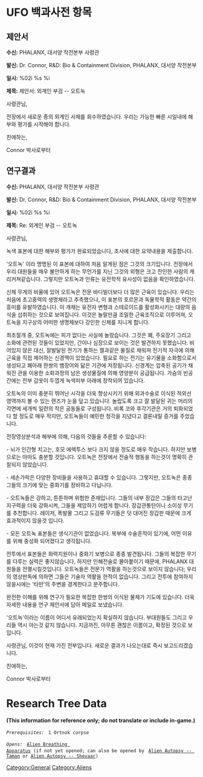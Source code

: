 # UFO 백과사전 항목

## 제안서

**수신:** PHALANX, 대서양 작전본부 사령관

**발신:** Dr. Connor, R&D: Bio & Containment Division, PHALANX, 대서양
작전본부

**일시:** %02i %s %i

**제목:** 제안서: 외계인 부검 -- 오트녹

사령관님,

전장에서 새로운 종의 외계인 사체를 회수하였습니다. 우리는 가능한 빠른
시일내에 해부와 평가를 시작해야 합니다.

친애하는,

Connor 박사로부터

## 연구결과

**수신:** PHALANX, 대서양 작전본부 사령관

**발신:** Dr. Connor, R&D: Bio & Containment Division, PHALANX, 대서양
작전본부

**일시:** %02i %s %i

**제목:** Re: 외계인 부검 -- 오트녹

사령관님,

녹색 표본에 대한 해부와 평가가 완료되었습니다, 조사에 대한 요약내용을
제출합니다.

'오트녹' 이라 명명된 이 표본에 대하여 처음 알게된 점은 그것의
크기입니다. 전장에서 우리 대원들을 매우 불안하게 하는 무언가를 지닌
그것의 외형은 크고 잔인한 사람의 캐리커쳐같습니다. 그렇지만 오트녹과
인류는 유전학적 유사성이 없음을 확인하였습니다.

신체 무게의 비율에 있어 오트녹은 전문 바디빌더보다 더 많은 근육이
있습니다. 우리는 처음에 초고중력의 생명체라고 추측했으나, 이 표본의
호르몬과 독물학적 활동은 약간의 흥미를 유발하였습니다. 이 개채는 유전자
변형과 스테로이드를 활성화시키는 대량의 음식을 섭취하는 것으로
보여집니다. 이것은 놀랄만큼 조밀한 근육조직으로 이루어져, 오트녹을
지구상의 어떠한 생명체보다 강인한 신체를 지니게 합니다.

최초절개 중, 오트녹에는 피가 없다는 사실에 놀랐습니다. 그것은 폐,
주요장기 그리고 소화에 관련된 것들이 있었지만, 간이나 심장으로 보이는
것은 발견하지 못했습니다. 비어있지 않은 대신, 잘발달된 전기가 통하는
젤과같은 물질로 채워져 전기적 자극에 의해 근육을 직접 제어하는 신경맥이
있었습니다. 필요로 하는 전기는 유기물을 소화함으로서 생성되고 폐아래
한쌍의 뱀장어와 닮은 기관에 저장됩니다. 신경계는 압축된 공기가 채워진
관을 이용한 소화과정의 남은 생성물질에 의해 영양분이 공급됩니다. 가슴의
빈공간에는 전부 갑옷이 두껍게 녹색피부 아래에 장착되어 있습니다.

오트녹의 이미 충분히 뛰어난 시각을 더욱 향상시키기 위해 외과수술로
이식된 적외선 영역까지 볼 수 있는 렌즈가 눈을 덮고 있습니다. 놀랍도록
크고 잘 발달된 귀는 머리의 각면에 세개씩 일련의 작은 공동들로
구성됩니다. 비록 코와 후각기관은 거의 퇴화되었다 할 정도로 매우 작지만,
오트녹들이 예민한 청각을 지녔다고 결론내릴 증거를 주었습니다.

전장영상분석과 해부에 의해, 다음의 것들을 추론할 수 있습니다:

\- 뇌가 인간형 치고는, 호모 에렉투스 보다 크지 않을 정도로 매우
작습니다. 하지만 보병으로는 아마도 충분할 것입니다. 오트녹은 전장에서
전술적 행동을 하는것이 명확히 관찰되지 않았습니다.

\- 세손가락은 다양한 장비들을 사용하고 휴대할 수 있습니다. 그렇지만,
오트녹은 종종 그들의 크기에 맞는 중화기를 장비하고 다닙니다.

\- 오트녹들은 강하고, 튼튼하며 위험한 존재입니다. 그들의 내부 장갑은
그들의 타고난 지구력을 더욱 강화시켜, 그들을 제압하기 어렵게 합니다.
장갑관통탄이나 소이성 무기를 추천합니다. 레이저, 폭발물 그리고 도검류
무기들은 덧 대어진 장갑판 때문에 크게 효과적이지 않을것 입니다.

\- 모든 오트녹 표본들은 생식기관이 없었습니다. 복부에 수술흔적이 있기에,
어떤 이유를 위해 중성화 되어졌다고 생각됩니다.

전투에서 표본들은 화력지원이나 중화기 보병으로 종종 발견됩니다. 그들의
복잡한 무기를 다루는 실력은 좋지않습니다, 하지만 인해전술로 몰아붙이기
때문에, PHALANX 대원들을 전멸시킬것입니다. 오트녹들은 전문가 역활을
하는것으로 보이지 않습니다; 우리의 영상판독에 의하면 그들은 기술자
역활을 한적이 없습니다. 그리고 전투에 참여하지 않을시에는 '타만'의
주변을 경계한다고 분주합니다.

완전한 이해를 위해 연구가 필요한 복잡한 한쌍의 이식된 물체가 기도에
있습니다. 더욱 자세한 내용을 연구 제안서에 담아 메일로 보냈습니다.

'오트녹'이라는 이름이 어디서 유래되었는지 확실하지 않습니다. 부대원들도
그리고 우리들 역시 아는것 같지 않습니다. 지금까진, 아무튼 괜찮은
이름이고, 확정된 것으로 보입니다.

사령관님, 이것이 현재 가진 전부입니다. 새로운 결과가 나오는대로 즉시
보고드리겠습니다.

친애하는,

Connor 박사로부터

# Research Tree Data

**(This information for reference only; do not translate or include
in-game.)**

*`Prerequisites:`*
` 1 Ortnok corpse`

*`Opens:`*
` `[`Alien Breathing Apparatus`](Research/Alien_Breathing_Apparatus "wikilink")` (if not yet opened; can also be opened by`
` `[`Alien Autopsy -- Taman`](Aliens/Taman "wikilink")` or `[`Alien Autopsy -- Shevaar`](Aliens/Shevaar "wikilink")`)`

[Category:General](Category:General "wikilink")
[Category:Aliens](Category:Aliens "wikilink")